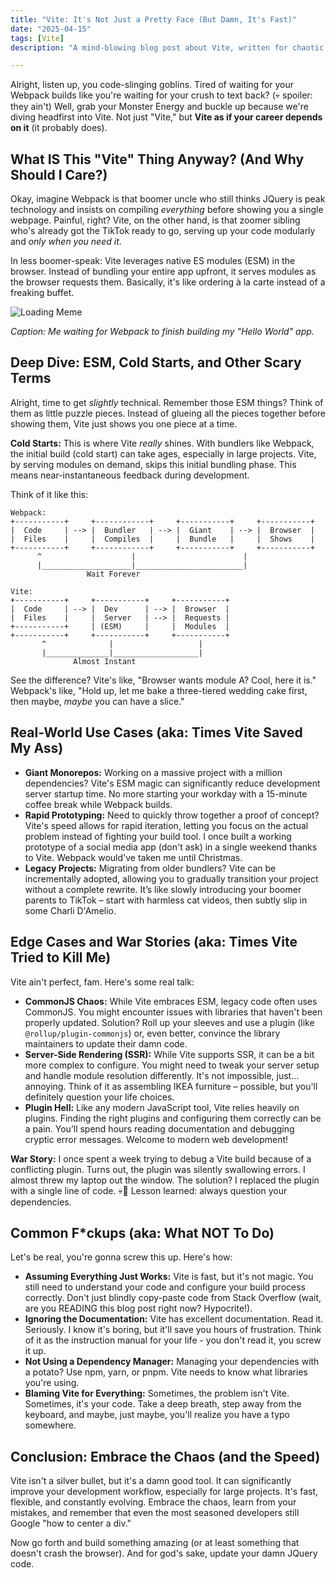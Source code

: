 ```yaml
---
title: "Vite: It's Not Just a Pretty Face (But Damn, It's Fast)"
date: "2025-04-15"
tags: [Vite]
description: "A mind-blowing blog post about Vite, written for chaotic Gen Z engineers. Finally understand what the f*ck Vite actually DOES."

---
```


Alright, listen up, you code-slinging goblins. Tired of waiting for your Webpack builds like you're waiting for your crush to text back? (💀 spoiler: they ain't) Well, grab your Monster Energy and buckle up because we're diving headfirst into Vite. Not just "Vite," but **Vite as if your career depends on it** (it probably does).

## What IS This "Vite" Thing Anyway? (And Why Should I Care?)

Okay, imagine Webpack is that boomer uncle who still thinks JQuery is peak technology and insists on compiling *everything* before showing you a single webpage. Painful, right? Vite, on the other hand, is that zoomer sibling who's already got the TikTok ready to go, serving up your code modularly and *only when you need it*.

In less boomer-speak: Vite leverages native ES modules (ESM) in the browser. Instead of bundling your entire app upfront, it serves modules as the browser requests them. Basically, it's like ordering à la carte instead of a freaking buffet.

![Loading Meme](https://i.imgflip.com/2uy241.jpg)

*Caption: Me waiting for Webpack to finish building my "Hello World" app.*

## Deep Dive: ESM, Cold Starts, and Other Scary Terms

Alright, time to get *slightly* technical. Remember those ESM things? Think of them as little puzzle pieces. Instead of glueing all the pieces together before showing them, Vite just shows you one piece at a time.

**Cold Starts:** This is where Vite *really* shines. With bundlers like Webpack, the initial build (cold start) can take ages, especially in large projects. Vite, by serving modules on demand, skips this initial bundling phase. This means near-instantaneous feedback during development.

Think of it like this:

```ascii
Webpack:
+-----------+     +------------+     +-----------+     +-----------+
|  Code     | --> |  Bundler   | --> |  Giant    | --> |  Browser  |
|  Files    |     |  Compiles  |     |  Bundle   |     |  Shows    |
+-----------+     +------------+     +-----------+     +-----------+
      ^                    |                        |
      |____________________|________________________|
                 Wait Forever

Vite:
+-----------+     +-----------+     +-----------+
|  Code     | --> |  Dev      | --> |  Browser  |
|  Files    |     |  Server   | --> |  Requests |
+-----------+     | (ESM)     |     |  Modules  |
+-----------+     +-----------+     +-----------+
       ^              |                   |
       |______________|___________________|
              Almost Instant
```

See the difference? Vite's like, "Browser wants module A? Cool, here it is." Webpack's like, "Hold up, let me bake a three-tiered wedding cake first, then maybe, *maybe* you can have a slice."

## Real-World Use Cases (aka: Times Vite Saved My Ass)

*   **Giant Monorepos:** Working on a massive project with a million dependencies? Vite's ESM magic can significantly reduce development server startup time. No more starting your workday with a 15-minute coffee break while Webpack builds.
*   **Rapid Prototyping:** Need to quickly throw together a proof of concept? Vite's speed allows for rapid iteration, letting you focus on the actual problem instead of fighting your build tool. I once built a working prototype of a social media app (don't ask) in a single weekend thanks to Vite. Webpack would've taken me until Christmas.
*   **Legacy Projects:** Migrating from older bundlers? Vite can be incrementally adopted, allowing you to gradually transition your project without a complete rewrite. It’s like slowly introducing your boomer parents to TikTok – start with harmless cat videos, then subtly slip in some Charli D'Amelio.

## Edge Cases and War Stories (aka: Times Vite Tried to Kill Me)

Vite ain't perfect, fam. Here's some real talk:

*   **CommonJS Chaos:** While Vite embraces ESM, legacy code often uses CommonJS. You might encounter issues with libraries that haven't been properly updated. Solution? Roll up your sleeves and use a plugin (like `@rollup/plugin-commonjs`) or, even better, convince the library maintainers to update their damn code.
*   **Server-Side Rendering (SSR):** While Vite supports SSR, it can be a bit more complex to configure. You might need to tweak your server setup and handle module resolution differently. It's not impossible, just... annoying. Think of it as assembling IKEA furniture – possible, but you'll definitely question your life choices.
*   **Plugin Hell:** Like any modern JavaScript tool, Vite relies heavily on plugins. Finding the right plugins and configuring them correctly can be a pain. You’ll spend hours reading documentation and debugging cryptic error messages. Welcome to modern web development!

**War Story:** I once spent a week trying to debug a Vite build because of a conflicting plugin. Turns out, the plugin was silently swallowing errors. I almost threw my laptop out the window. The solution? I replaced the plugin with a single line of code. 💀🙏 Lesson learned: always question your dependencies.

## Common F\*ckups (aka: What NOT To Do)

Let's be real, you're gonna screw this up. Here's how:

*   **Assuming Everything Just Works:** Vite is fast, but it's not magic. You still need to understand your code and configure your build process correctly. Don't just blindly copy-paste code from Stack Overflow (wait, are you READING this blog post right now? Hypocrite!).
*   **Ignoring the Documentation:** Vite has excellent documentation. Read it. Seriously. I know it's boring, but it'll save you hours of frustration. Think of it as the instruction manual for your life - you don't read it, you screw it up.
*   **Not Using a Dependency Manager:** Managing your dependencies with a potato? Use npm, yarn, or pnpm. Vite needs to know what libraries you're using.
*   **Blaming Vite for Everything:** Sometimes, the problem isn't Vite. Sometimes, it's your code. Take a deep breath, step away from the keyboard, and maybe, just maybe, you'll realize you have a typo somewhere.

## Conclusion: Embrace the Chaos (and the Speed)

Vite isn't a silver bullet, but it's a damn good tool. It can significantly improve your development workflow, especially for large projects. It's fast, flexible, and constantly evolving. Embrace the chaos, learn from your mistakes, and remember that even the most seasoned developers still Google "how to center a div."

Now go forth and build something amazing (or at least something that doesn't crash the browser). And for god's sake, update your damn JQuery code.
